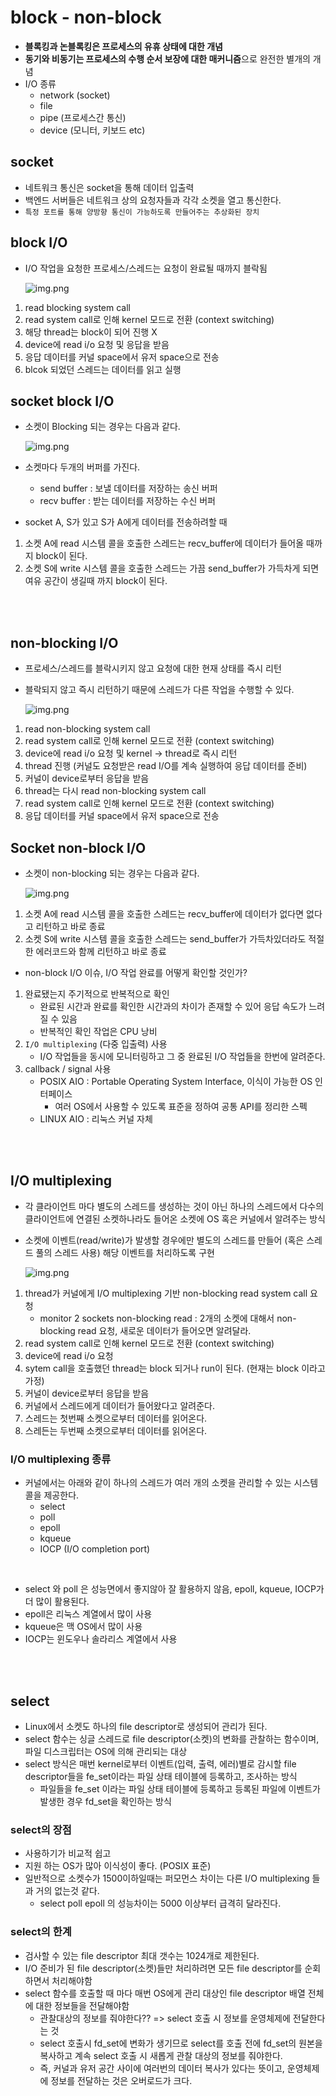 # block - non-block
- **블록킹과 논블록킹은 프로세스의 유휴 상태에 대한 개념**
- **동기와 비동기는 프로세스의 수행 순서 보장에 대한 매커니즘**으로 완전한 별개의 개념
- I/O 종류
  - network (socket)
  - file
  - pipe (프로세스간 통신)
  - device (모니터, 키보드 etc)
  
## socket
- 네트워크 통신은 socket을 통해 데이터 입출력
- 백엔드 서버들은 네트워크 상의 요청자들과 각각 소켓을 열고 통신한다.
- `특정 포트를 통해 양방향 통신이 가능하도록 만들어주는 추상화된 장치`


## block I/O
- I/O 작업을 요청한 프로세스/스레드는 요청이 완료될 때까지 블락됨
  
  ![img.png](img/block/img.png)

1. read blocking system call
2. read system call로 인해 kernel 모드로 전환 (context switching)
3. 해당 thread는 block이 되어 진행 X
4. device에 read i/o 요청 및 응답을 받음
5. 응답 데이터를 커널 space에서 유저 space으로 전송
6. blcok 되었던 스레드는 데이터를 읽고 실행

## socket block I/O
- 소켓이 Blocking 되는 경우는 다음과 같다.

    ![img.png](img/block/img_1.png)

- 소켓마다 두개의 버퍼를 가진다.
  - send buffer : 보낼 데이터를 저장하는 송신 버퍼
  - recv buffer : 받는 데이터를 저장하는 수신 버퍼
- socket A, S가 있고 S가 A에게 데이터를 전송하려할 때 
1. 소켓 A에 read 시스템 콜을 호출한 스레드는 recv_buffer에 데이터가 들어올 때까지 block이 된다.
2. 소켓 S에 write 시스템 콜을 호출한 스레드는 가끔 send_buffer가 가득차게 되면 여유 공간이 생길때 까지 block이 된다.

<br><br>

## non-blocking I/O
- 프로세스/스레드를 블락시키지 않고 요청에 대한 현재 상태를 즉시 리턴
- 블락되지 않고 즉시 리턴하기 때문에 스레드가 다른 작업을 수행할 수 있다.

  ![img.png](img/block/img_2.png)

1. read non-blocking system call
2. read system call로 인해 kernel 모드로 전환 (context switching)
3. device에 read i/o 요청 및 kernel -> thread로 즉시 리턴
4. thread 진행 (커널도 요청받은 read I/O를 계속 실행하여 응답 데이터를 준비)
5. 커널이 device로부터 응답을 받음
6. thread는 다시 read non-blocking system call
7. read system call로 인해 kernel 모드로 전환 (context switching)
8. 응답 데이터를 커널 space에서 유저 space으로 전송

## Socket non-block I/O
- 소켓이 non-blocking 되는 경우는 다음과 같다.

  ![img.png](img/block/img_3.png)

1. 소켓 A에 read 시스템 콜을 호출한 스레드는 recv_buffer에 데이터가 없다면 없다고 리턴하고 바로 종료
2. 소켓 S에 write 시스템 콜을 호출한 스레드는 send_buffer가 가득차있더라도 적절한 에러코드와 함께 리턴하고 바로 종료

- non-block I/O 이슈, I/O 작업 완료를 어떻게 확인할 것인가?
1. 완료됐는지 주기적으로 반복적으로 확인
   - 완료된 시간과 완료를 확인한 시간과의 차이가 존재할 수 있어 응답 속도가 느려질 수 있음
   - 반복적인 확인 작업은 CPU 낭비
2. `I/O multiplexing` (다중 입출력) 사용
   - I/O 작업들을 동시에 모니터링하고 그 중 완료된 I/O 작업들을 한번에 알려준다.
3. callback / signal 사용
   - POSIX AIO : Portable Operating System Interface, 이식이 가능한 OS 인터페이스
     - 여러 OS에서 사용할 수 있도록 표준을 정하여 공통 API를 정리한 스펙 
   - LINUX AIO : 리눅스 커널 자체

<br><br>

## I/O multiplexing
- 각 클라이언트 마다 별도의 스레드를 생성하는 것이 아닌 하나의 스레드에서 다수의 클라이언트에 연결된 소켓하나라도 들어온 소켓에 OS 혹은 커널에서 알려주는 방식
- 소켓에 이벤트(read/write)가 발생할 경우에만 별도의 스레드를 만들어 (혹은 스레드 풀의 스레드 사용) 해당 이벤트를 처리하도록 구현
    
  ![img.png](img/block/img_4.png)

1. thread가 커널에게 I/O multiplexing 기반 non-blocking read system call 요청
   - monitor 2 sockets non-blocking read : 2개의 소켓에 대해서 non-blocking read 요청, 새로운 데이터가 들어오면 알려달라.
2. read system call로 인해 kernel 모드로 전환 (context switching)
3. device에 read i/o 요청
4. sytem call을 호출했던 thread는 block 되거나 run이 된다. (현재는 block 이라고 가정)
5. 커널이 device로부터 응답을 받음
6. 커널에서 스레드에게 데이터가 들어왔다고 알려준다.
7. 스레드는 첫번째 소켓으로부터 데이터를 읽어온다.
8. 스레든는 두번째 소켓으로부터 데이터를 읽어온다.

### I/O multiplexing 종류
- 커널에서는 아래와 같이 하나의 스레드가 여러 개의 소켓을 관리할 수 있는 시스템 콜을 제공한다. 
  - select
  - poll
  - epoll
  - kqueue
  - IOCP (I/O completion port)

<br>

- select 와 poll 은 성능면에서 좋지않아 잘 활용하지 않음, epoll, kqueue, IOCP가 더 많이 활용된다.
- epoll은 리눅스 계열에서 많이 사용
- kqueue은 맥 OS에서 많이 사용
- IOCP는 윈도우나 솔라리스 계열에서 사용

<br><br>

## select
- Linux에서 소켓도 하나의 file descriptor로 생성되어 관리가 된다.
- select 함수는 싱글 스레드로 file descriptor(소켓)의 변화를 관찰하는 함수이며, 파일 디스크립터는 OS에 의해 관리되는 대상
- select 방식은 매번 kernel로부터 이벤트(입력, 출력, 에러)별로 감시할 file descriptor들을 fe_set이라는 파일 상태 테이블에 등록하고, 조사하는 방식 
  - 파일들을 fe_set 이라는 파일 상태 테이블에 등록하고 등록된 파일에 이벤트가 발생한 경우 fd_set을 확인하는 방식

### select의 장점
- 사용하기가 비교적 쉽고
- 지원 하는 OS가 많아 이식성이 좋다. (POSIX 표준)
- 일반적으로 소켓수가 1500이하일때는 퍼모먼스 차이는 다른 I/O multiplexing 들과 거의 없는것 같다.
  - select poll epoll 의 성능차이는 5000 이상부터 급격히 달라진다.

### select의 한계
- 검사할 수 있는 file descriptor 최대 갯수는 1024개로 제한된다.
- I/O 준비가 된 file descriptor(소켓)들만 처리하려면 모든 file descriptor를 순회하면서 처리해야함
- select 함수를 호출할 때 마다 매번 OS에게 관리 대상인 file descriptor 배열 전체에 대한 정보들을 전달해야함
  - 관찰대상의 정보를 줘야한다?? => select 호출 시 정보를 운영체제에 전달한다는 것
  - select 호출시 fd_set에 변화가 생기므로 select를 호출 전에 fd_set의 원본을 복사하고 계속 select 호출 시 새롭게 관찰 대상의 정보를 줘야한다.
  - 즉, 커널과 유저 공간 사이에 여러번의 데이터 복사가 있다는 뜻이고, 운영체제에 정보를 전달하는 것은 오버로드가 크다.